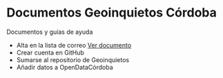 # Documentos Geoinquietos Córdoba
Documentos y guías de ayuda

- Alta en la lista de correo [Ver documento](altalistacorreo.md)
- Crear cuenta en GitHub
- Sumarse al repositorio de Geoinquietos
- Añadir datos a OpenDataCórdoba
